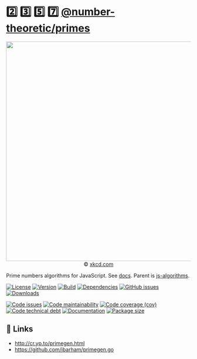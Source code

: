:two: :three: :five: :seven:
[@number-theoretic/primes](https://number-theoretic.github.io/primes)
==

<p align="center">
<a href="https://xkcd.com/5">
<img src="https://imgs.xkcd.com/comics/blownapart_color.jpg" width="600">
</a><br/>
© <a href="https://xkcd.com">xkcd.com</a>
</p>

Prime numbers algorithms for JavaScript.
See [docs](https://number-theoretic.github.io/primes).
Parent is [js-algorithms](https://github.com/make-github-pseudonymous-again/js-algorithms).

[![License](https://img.shields.io/github/license/number-theoretic/primes.svg)](https://raw.githubusercontent.com/number-theoretic/primes/main/LICENSE)
[![Version](https://img.shields.io/npm/v/@number-theoretic/primes.svg)](https://www.npmjs.org/package/@number-theoretic/primes)
[![Build](https://img.shields.io/travis/number-theoretic/primes/main.svg)](https://travis-ci.com/number-theoretic/primes/branches)
[![Dependencies](https://img.shields.io/librariesio/github/number-theoretic/primes.svg)](https://github.com/number-theoretic/primes/network/dependencies)
[![GitHub issues](https://img.shields.io/github/issues/number-theoretic/primes.svg)](https://github.com/number-theoretic/primes/issues)
[![Downloads](https://img.shields.io/npm/dm/@number-theoretic/primes.svg)](https://www.npmjs.org/package/@number-theoretic/primes)

[![Code issues](https://img.shields.io/codeclimate/issues/number-theoretic/primes.svg)](https://codeclimate.com/github/number-theoretic/primes/issues)
[![Code maintainability](https://img.shields.io/codeclimate/maintainability/number-theoretic/primes.svg)](https://codeclimate.com/github/number-theoretic/primes/trends/churn)
[![Code coverage (cov)](https://img.shields.io/codecov/c/gh/number-theoretic/primes/main.svg)](https://codecov.io/gh/number-theoretic/primes)
[![Code technical debt](https://img.shields.io/codeclimate/tech-debt/number-theoretic/primes.svg)](https://codeclimate.com/github/number-theoretic/primes/trends/technical_debt)
[![Documentation](https://number-theoretic.github.io/primes/badge.svg)](https://number-theoretic.github.io/primes/source.html)
[![Package size](https://img.shields.io/bundlephobia/minzip/@number-theoretic/primes)](https://bundlephobia.com/result?p=@number-theoretic/primes)

## :link: Links

 - http://cr.yp.to/primegen.html
 - https://github.com/jbarham/primegen.go
